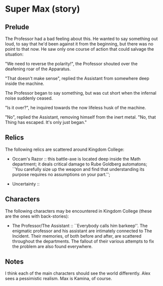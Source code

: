 Super Max (story)
=================

Prelude
-------

The Professor had a bad feeling about this.  He wanted to say
something out loud, to say that he'd been against it from the
beginning, but there was no point to that now.  He saw only one course
of action that could salvage the situation:

"We need to reverse the polarity!", the Professor shouted over the
deafening roar of the Apparatus.

"That doesn't make sense", replied the Assistant from somewhere deep
inside the machine.

The Professor began to say something, but was cut short when the
infernal noise suddenly ceased.

"Is it over?", he inquired towards the now lifeless husk of the
machine.

"No", replied the Assistant, removing himself from the inert metal.
"No, that Thing has escaped.  It's only just began."

Relics
------

The following relics are scattered around Kingdom College:

  - Occam's Razor :: this battle-axe is located deep inside the Math
                     department; it deals critical damage to Rube
                     Goldberg automatons; ``You carefully size up the
                     weapon and find that understanding its purpose
                     requires no assumptions on your part.'';

  - Uncertainty ::

Characters
----------

The following characters may be encountered in Kingdom College (these
are the ones with back-stories):

  - The Professor/The Assistant :: ``Everybody calls him barkeep''.
       The enigmatic professor and his assistant are intimately
       connected to The Incident.  Their memories, of both before and
       after, are scattered throughout the departments.  The fallout
       of their various attempts to fix the problem are also found
       everywhere.

Notes
-----

I think each of the main characters should see the world differently.
Alex sees a pessimistic realism.  Max is Kamina, of course.
